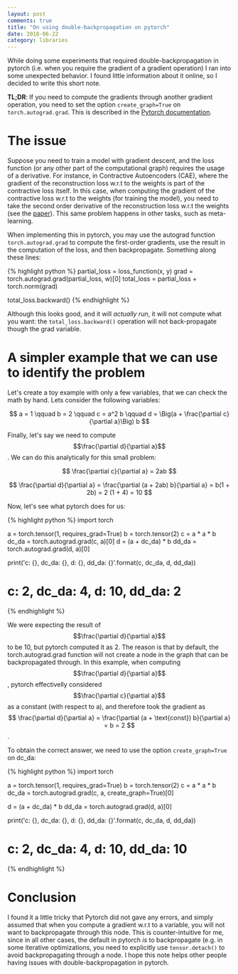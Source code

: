 ```yaml
---
layout: post
comments: true
title: "On using double-backpropagation on pytorch"
date: 2018-06-22
category: libraries
---
```


While doing some experiments that required double-backpropagation in pytorch (i.e. when you require the gradient of a gradient operation) I ran into some unexpected behavior. I found little information about it online, so I decided to write this short note.

__TL;DR__: If you need to compute the gradients through another gradient operation, you need to set the option ```create_graph=True``` on ```torch.autograd.grad```. This is described in the [Pytorch documentation](https://pytorch.org/docs/stable/autograd.html#torch.autograd.grad).

# The issue

Suppose you need to train a model with gradient descent, and the loss function (or any other part of the computational graph) requires the usage of a derivative. For instance, in Contractive Autoencoders (CAE), where the gradient of the reconstruction loss w.r.t to the weights is part of the contractive loss itself. In this case, when computing the gradient of the contractive loss w.r.t to the weights (for training the model), you need to take the second order derivative of the reconstruction loss w.r.t the weights (see the [paper](http://www.icml-2011.org/papers/455_icmlpaper.pdf)). This same problem happens in other tasks, such as meta-learning.

When implementing this in pytorch, you may use the autograd function ```torch.autograd.grad``` to compute the first-order gradients, use the result in the computation of the loss, and then backpropagate. Something along these lines:

{% highlight python %}
partial_loss = loss_function(x, y)
grad = torch.autograd.grad(partial_loss, w)[0]
total_loss = partial_loss + torch.norm(grad)

total_loss.backward()
{% endhighlight %}

Although this looks good, and it will *actually run*, it will not compute what you want: the ```total_loss.backward()``` operation will not back-propagate though the grad variable.

# A simpler example that we can use to identify the problem

Let's create a toy example with only a few variables, that we can check the math by hand. Lets consider the following variables:

$$ a = 1 \qquad b = 2 \qquad  c = a^2 b  \qquad  d = \Big(a + \frac{\partial c}{\partial a}\Big) b  $$

Finally, let's say we need to compute $$\frac{\partial d}{\partial a}$$. We can do this analytically for this small problem:

$$ \frac{\partial c}{\partial a} = 2ab $$

$$ \frac{\partial d}{\partial a} = \frac{\partial (a + 2ab) b}{\partial a} = b(1 + 2b) = 2 (1 + 4) = 10 $$

Now, let's see what pytorch does for us:

{% highlight python %}
import torch

a = torch.tensor(1, requires_grad=True)
b = torch.tensor(2)
c = a * a * b
dc_da = torch.autograd.grad(c, a)[0]
d = (a + dc_da) * b
dd_da = torch.autograd.grad(d, a)[0]

print('c: {}, dc_da: {}, d: {}, dd_da: {}'.format(c, dc_da, d, dd_da))
# c: 2, dc_da: 4, d: 10, dd_da: 2
{% endhighlight %}

We were expecting the result of $$\frac{\partial d}{\partial a}$$ to be 10, but pytorch computed it as 2. The reason is that by default, the torch.autograd.grad function will not create a node in the graph that can be backpropagated through. In this example, when computing $$\frac{\partial d}{\partial a}$$, pytorch effectivelly considered $$\frac{\partial c}{\partial a}$$ as a constant (with respect to a), and therefore took the gradient as  $$ \frac{\partial d}{\partial a} = \frac{\partial (a + \text{const}) b}{\partial a} = b = 2 $$.

To obtain the correct answer, we need to use the option ```create_graph=True``` on dc_da:


{% highlight python %}
import torch

a = torch.tensor(1, requires_grad=True)
b = torch.tensor(2)
c = a * a * b
dc_da = torch.autograd.grad(c, a, create_graph=True)[0]

d = (a + dc_da) * b
dd_da = torch.autograd.grad(d, a)[0]

print('c: {}, dc_da: {}, d: {}, dd_da: {}'.format(c, dc_da, d, dd_da))
# c: 2, dc_da: 4, d: 10, dd_da: 10
{% endhighlight %}

# Conclusion

I found it a little tricky that Pytorch did not gave any errors, and simply assumed that when you compute a gradient w.r.t to a variable, you will not want to backpropagate through this node. This is counter-intuitive for me, since in all other cases, the default in pytorch *is* to backpropagate (e.g. in some iterative optimizations, you need to explicitly use ```tensor.detach()``` to avoid backpropagating through a node. I hope this note helps other people having issues with double-backpropagation in pytorch.
